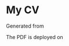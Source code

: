 # My CV

Generated from [](jitinnair1/autoCV)

The PDF is deployed on [](https://henegg-mir.github.io/myCV/)
